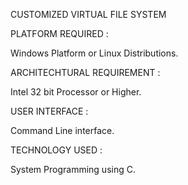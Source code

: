  CUSTOMIZED VIRTUAL FILE SYSTEM
         
PLATFORM REQUIRED :

Windows Platform or Linux Distributions.

ARCHITECHTURAL REQUIREMENT :
                                             
Intel 32 bit Processor or Higher.

USER INTERFACE :
                                             
Command Line interface.

TECHNOLOGY USED :
                                             
System Programming using C.
